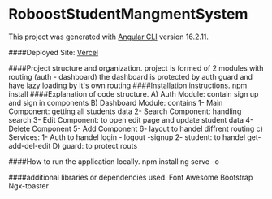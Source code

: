 # RoboostStudentMangmentSystem

This project was generated with [Angular CLI](https://github.com/angular/angular-cli) version 16.2.11.

####Deployed Site: [Vercel](https://roboost-school-system.vercel.app/signup)

####Project structure and organization.
project is formed of 2 modules with routing (auth - dashboard) the dashboard is protected by auth guard and have lazy loading by it's own routing
####Installation instructions.
npm install
####Explanation of code structure.
A) Auth Module:
contain sign up and sign in components
B) Dashboard Module:
contains
1- Main Component: getting all students data
2- Search Component: handling search
3- Edit Component: to open edit page and update student data
4- Delete Component
5- Add Component
6- layout to handel diffrent routing
c) Services:
1- Auth to handel login - logout -signup
2- student: to handel get-add-del-edit
D) guard:
to protect routs

####How to run the application locally.
npm install
ng serve -o

####additional libraries or dependencies used.
Font Awesome
Bootstrap
Ngx-toaster
